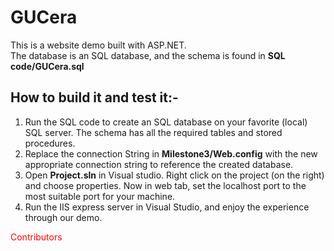 GUCera
========
This is a website demo built with ASP.NET.\
The database is an SQL database, and the schema is found in **SQL code/GUCera.sql**


How to build it and test it:-
------------------------------
1. Run the SQL code to create an SQL database on your favorite (local) SQL server. The schema has all the required tables and stored procedures.
2. Replace the connection String in **Milestone3/Web.config** with the new appropriate connection string to reference the created database.
3. Open **Project.sln** in Visual studio. Right click on the project (on the right) and choose properties. Now in web tab, set the localhost port to the most suitable port for your machine.
4. Run the IIS express server in Visual Studio, and enjoy the experience through our demo.

<span style="color:red">Contributors</span>
